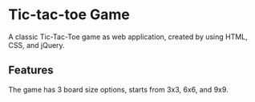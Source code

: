 # Tic-tac-toe Game
A classic Tic-Tac-Toe game as web application, created by using HTML, CSS, and jQuery.

## Features

The game has 3 board size options, starts from 3x3, 6x6, and 9x9.
